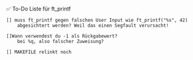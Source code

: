 ✅ To-Do Liste für ft_printf

	[] muss ft_printf gegen falschen User Input wie ft_printf("%s", 42)
		abgesichtert werden? Weil das einen Segfault verursacht!

	[]Wann verwendest du -1 als Rückgabewert?
		bei %q, also falscher Zuweisung?

	[] MAKEFILE relinkt noch

